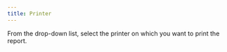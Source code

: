 ```yaml
---
title: Printer
---
```



From the drop-down list, select the printer on which you want to print  the report.
